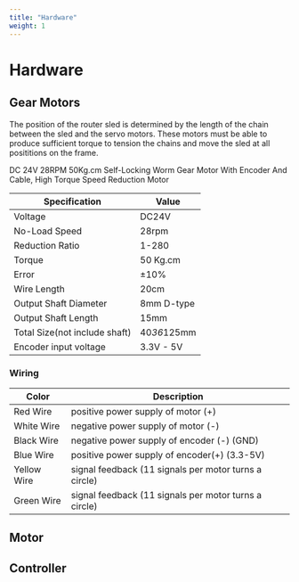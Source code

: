 ```yaml
---
title: "Hardware"
weight: 1
---
```


# Hardware

## Gear Motors

The position of the router sled is determined by the length of the chain between the sled and the servo motors. These motors must be able to produce sufficient torque to tension the chains and move the sled at all posititions on the frame. 


DC 24V 28RPM 50Kg.cm Self-Locking Worm Gear Motor With Encoder And Cable, High Torque Speed Reduction Motor


| Specification                 | Value         |
|-------------------------------|---------------|
| Voltage                       | DC24V         |
| No-Load Speed                 | 28rpm         |
| Reduction Ratio               | 1-280         |
| Torque                        | 50 Kg.cm      |
| Error                         | ±10%          |
| Wire Length                   | 20cm          |
| Output Shaft Diameter         | 8mm D-type    |
| Output Shaft Length           | 15mm          |
| Total Size(not include shaft) | 40*36*125mm   |
| Encoder input voltage         | 3.3V - 5V     |
 

### Wiring

| Color         | Description                                           |
|---------------|-------------------------------------------------------|
| Red Wire      | positive power supply of motor (+)                    |
| White Wire    | negative power supply of motor (-)                    |
| Black Wire    | negative power supply of encoder (-) (GND)            |
| Blue Wire     | positive power supply of encoder(+) (3.3-5V)          |
| Yellow Wire   | signal feedback (11 signals per motor turns a circle) |   
| Green Wire    | signal feedback (11 signals per motor turns a circle) |   
 



## Motor


## Controller
